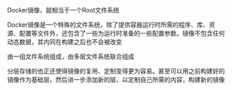Docker镜像，就相当于一个Root文件系统

Docker镜像是一个特殊的文件系统，除了提供容器运行时所需的程序、库、资源、配置等文件外，还包含了一些为运行时准备的一些配置参数。镜像不包含任何动态数据，其内同在构建之后也不会被改变

由一组文件系统组成，由多层文件系统联合组成

分层存储的也正还使得镜像的复用、定制变得更为容易。甚至可以用之前构建好的镜像作为基础层，然后进一步添加新的层，以定制自己所需的内容，构建新的镜像